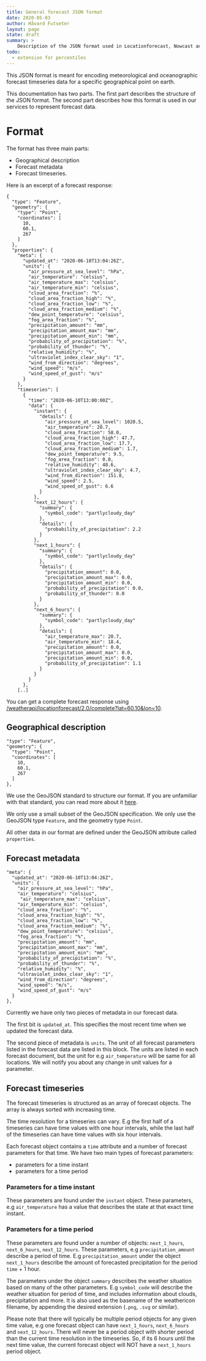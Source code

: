 ```yaml
---
title: General forecast JSON format
date: 2020-05-03
author: Håvard Futseter
layout: page
state: draft
summary: >
    Description of the JSON format used in Locationforecast, Nowcast and others
todo:
  - extension for percentiles
---
```


This JSON format is meant for encoding meteorological and oceanographic forecast
timeseries data for a specific geographical point on earth.

This documentation has two parts. The first part describes the structure of the
JSON format. The second part describes how this format is used in our services
to represent forecast data.

# Format

The format has three main parts:

 - Geographical description
 - Forecast metadata
 - Forecast timeseries.

Here is an excerpt of a forecast response:

    {
      "type": "Feature",
      "geometry": {
        "type": "Point",
        "coordinates": [
          10,
          60.1,
          267
        ]
      },
      "properties": {
        "meta": {
          "updated_at": "2020-06-10T13:04:26Z",
          "units": {
            "air_pressure_at_sea_level": "hPa",
            "air_temperature": "celsius",
            "air_temperature_max": "celsius",
            "air_temperature_min": "celsius",
            "cloud_area_fraction": "%",
            "cloud_area_fraction_high": "%",
            "cloud_area_fraction_low": "%",
            "cloud_area_fraction_medium": "%",
            "dew_point_temperature": "celsius",
            "fog_area_fraction": "%",
            "precipitation_amount": "mm",
            "precipitation_amount_max": "mm",
            "precipitation_amount_min": "mm",
            "probability_of_precipitation": "%",
            "probability_of_thunder": "%",
            "relative_humidity": "%",
            "ultraviolet_index_clear_sky": "1",
            "wind_from_direction": "degrees",
            "wind_speed": "m/s",
            "wind_speed_of_gust": "m/s"
          }
        },
        "timeseries": [
          {
            "time": "2020-06-10T13:00:00Z",
            "data": {
              "instant": {
                "details": {
                  "air_pressure_at_sea_level": 1020.5,
                  "air_temperature": 20.7,
                  "cloud_area_fraction": 58.0,
                  "cloud_area_fraction_high": 47.7,
                  "cloud_area_fraction_low": 17.7,
                  "cloud_area_fraction_medium": 1.7,
                  "dew_point_temperature": 9.5,
                  "fog_area_fraction": 0.0,
                  "relative_humidity": 48.6,
                  "ultraviolet_index_clear_sky": 4.7,
                  "wind_from_direction": 151.8,
                  "wind_speed": 2.5,
                  "wind_speed_of_gust": 6.6
                }
              },
              "next_12_hours": {
                "summary": {
                  "symbol_code": "partlycloudy_day"
                },
                "details": {
                  "probability_of_precipitation": 2.2
                }
              },
              "next_1_hours": {
                "summary": {
                  "symbol_code": "partlycloudy_day"
                },
                "details": {
                  "precipitation_amount": 0.0,
                  "precipitation_amount_max": 0.0,
                  "precipitation_amount_min": 0.0,
                  "probability_of_precipitation": 0.0,
                  "probability_of_thunder": 0.0
                }
              },
              "next_6_hours": {
                "summary": {
                  "symbol_code": "partlycloudy_day"
                },
                "details": {
                  "air_temperature_max": 20.7,
                  "air_temperature_min": 18.4,
                  "precipitation_amount": 0.0,
                  "precipitation_amount_max": 0.0,
                  "precipitation_amount_min": 0.0,
                  "probability_of_precipitation": 1.1
                }
              }
            }
          },
        [..]

You can get a complete forecast response using
[/weatherapi/locationforecast/2.0/complete?lat=60.10&lon=10](/weatherapi/locationforecast/2.0/complete?lat=60.10&lon=10).

## Geographical description

    "type": "Feature",
    "geometry": {
      "type": "Point",
      "coordinates": [
        10,
        60.1,
        267
      ]
    },

We use the GeoJSON standard to structure our format. If you are unfamiliar with
that standard, you can read more about it [here](https://geojson.org/).

We only use a small subset of the GeoJSON specification. We only use the GeoJSON
type `Feature`, and the geometry type `Point`.

All other data in our format are defined under the GeoJSON attribute called `properties`.

## Forecast metadata

    "meta": {
      "updated_at": "2020-06-10T13:04:26Z",
      "units": {
        "air_pressure_at_sea_level": "hPa",
        "air_temperature": "celsius",
         "air_temperature_max": "celsius",
        "air_temperature_min": "celsius",
        "cloud_area_fraction": "%",
        "cloud_area_fraction_high": "%",
        "cloud_area_fraction_low": "%",
        "cloud_area_fraction_medium": "%",
        "dew_point_temperature": "celsius",
        "fog_area_fraction": "%",
        "precipitation_amount": "mm",
        "precipitation_amount_max": "mm",
        "precipitation_amount_min": "mm",
        "probability_of_precipitation": "%",
        "probability_of_thunder": "%",
        "relative_humidity": "%",
        "ultraviolet_index_clear_sky": "1",
        "wind_from_direction": "degrees",
        "wind_speed": "m/s",
        "wind_speed_of_gust": "m/s"
      }
    },

Currently we have only two pieces of metadata in our forecast data.

The first bit is `updated_at`. This specifies the most recent time when we
updated the forecast data.

The second piece of metadata is `units`. The unit of all forecast parameters
listed in the forecast data are listed in this block. The units are listed in
each forecast document, but the unit for e.g `air_temperature` will be same for
all locations. We will notify you about any change in unit values for a
parameter.

## Forecast timeseries

The forecast timeseries is structured as an array of forecast objects. The array
is always sorted with increasing time.

The time resolution for a timeseries can vary. E.g the first half of a timeseries can have time values with one hour intervals,
while the last half of the timeseries can have time values with six hour intervals.

Each forecast object contains a `time` attribute and a number of forecast
parameters for that time. We have two main types of forecast parameters:

- parameters for a time instant
- parameters for a time period

### Parameters for a time instant

These parameters are found under the `instant` object. These parameters, e.g
`air_temperature` has a value that describes the state at that exact time
instant.

### Parameters for a time period

These parameters are found under a number of objects: `next_1_hours`,
`next_6_hours`, `next_12_hours`. These parameters, e.g `precipitation_amount`
describe a period of time. E.g `precipitation_amount` under the object
`next_1_hours` describe the amount of forecasted precipitation for the period
`time` + 1 hour.

The parameters under the object `summary` describes the weather situation based
on many of the other parameters. E.g `symbol_code` will describe the weather
situation for period of time, and includes information about clouds,
precipitation and more. It is also used as the basename of the weathericon
filename, by appending the desired extension (`.png`, `.svg` or similar).

Please note that there will typically be multiple period objects for any given time value, e.g one forecast object
can have `next_1_hours`, `next_6_hours` and `next_12_hours`. There will never be a period object with shorter period
than the current time resolution in the timeseries. So, if its 6 hours until the next time value, the current forecast object
will NOT have a `next_1_hours` period object.